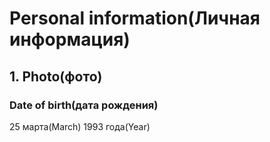 # Personal information(Личная информация)

## 1. Photo(фото)



### Date of birth(дата рождения)
25 марта(March) 1993 года(Year)